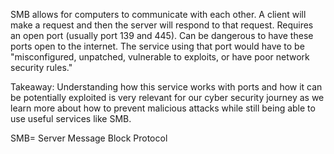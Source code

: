SMB allows for computers to communicate with each other. A client will make a request and then the server will respond to that request. Requires an open port (usually port 139 and
445). Can be dangerous to have these ports open to the internet. The service using that port would have to be "misconfigured, unpatched, vulnerable to exploits, or have poor 
network security rules."

Takeaway: Understanding how this service works with ports and how it can be potentially exploited is very relevant for our cyber security journey as we learn more about how to 
prevent malicious attacks while still being able to use useful services like SMB.

SMB= Server Message Block Protocol
